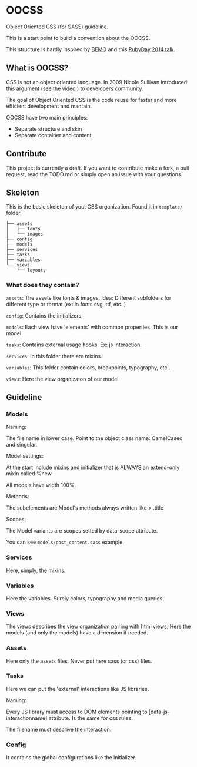 # OOCSS

Object Oriented CSS (for SASS) guideline.

This is a start point to build a convention about the OOCSS.

This structure is hardly inspired by [BEMO](https://github.com/stefanoverna/bemo) and this [RubyDay 2014 talk](https://www.youtube.com/watch?v=fUJOJY_yVXg&list=PL5ImBN21eKvbQ6kH6WCAqj1QqgusGsiO0&index=6).

## What is OOCSS?

CSS is not an object oriented language.
In 2009 Nicole Sullivan introduced this argument ([see the video](http://www.stubbornella.org/content/2009/03/23/object-oriented-css-video-on-ydn/) ) to developers community.

The goal of Object Oriented CSS is the code reuse for faster and more efficient development and mantain.

OOCSS have two main principles:

* Separate structure and skin
* Separate container and content

## Contribute

This project is currently a draft. If you want to contribute make a fork, a pull request, read the TODO.md or simply open an issue with your questions.

## Skeleton

This is the basic skeleton of yout CSS organization.
Found it in `template/` folder.

```
├── assets
│   ├── fonts
│   └── images
├── config
├── models
├── services
├── tasks
├── variables
└── views
    └── layouts

```
### What does they contain?

`assets`: The assets like fonts & images. Idea: Different subfolders for different type or format (ex: in fonts svg, ttf, etc..)

`config`: Contains the initializers.

`models`: Each view have 'elements' with common properties. This is our model.

`tasks`: Contains external usage hooks. Ex: js interaction.

`services`: In this folder there are mixins.

`variables`: This folder contain colors, breakpoints, typography, etc...

`views`: Here the view organizaton of our model

## Guideline

### Models

Naming:

The file name in lower case.
Point to the object class name: CamelCased and singular.

Model settings:

At the start include mixins and initializer that is ALWAYS an extend-only mixin called %new.

All models have width 100%.

Methods:

The subelements are Model's methods always written like > .title

Scopes:

The Model variants are scopes setted by data-scope attribute.

You can see `models/post_content.sass` example.

### Services

Here, simply, the mixins.

### Variables

Here the variables. Surely colors, typography and media queries.

### Views

The views describes the view organization pairing with html views. Here the models (and only the models) have a dimension if needed.

### Assets

Here only the assets files. Never put here sass (or css) files.

### Tasks

Here we can put the 'external' interactions like JS libraries.

Naming:

Every JS library must access to DOM elements pointing to [data-js-interactionname] attribute. Is the same for css rules.

The filename must descrive the interaction.

### Config

It contains the global configurations like the initializer.
